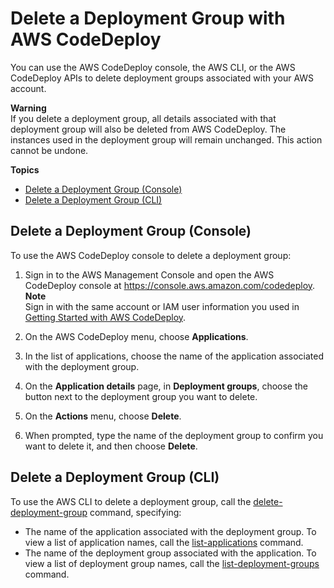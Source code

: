 # Delete a Deployment Group with AWS CodeDeploy<a name="deployment-groups-delete"></a>

You can use the AWS CodeDeploy console, the AWS CLI, or the AWS CodeDeploy APIs to delete deployment groups associated with your AWS account\.

**Warning**  
If you delete a deployment group, all details associated with that deployment group will also be deleted from AWS CodeDeploy\. The instances used in the deployment group will remain unchanged\. This action cannot be undone\.

**Topics**
+ [Delete a Deployment Group \(Console\)](#deployment-groups-delete-console)
+ [Delete a Deployment Group \(CLI\)](#deployment-groups-delete-cli)

## Delete a Deployment Group \(Console\)<a name="deployment-groups-delete-console"></a>

To use the AWS CodeDeploy console to delete a deployment group:

1. Sign in to the AWS Management Console and open the AWS CodeDeploy console at [https://console\.aws\.amazon\.com/codedeploy](https://console.aws.amazon.com/codedeploy)\.
**Note**  
Sign in with the same account or IAM user information you used in [Getting Started with AWS CodeDeploy](getting-started-codedeploy.md)\.

1. On the AWS CodeDeploy menu, choose **Applications**\.

1. In the list of applications, choose the name of the application associated with the deployment group\.

1. On the **Application details** page, in **Deployment groups**, choose the button next to the deployment group you want to delete\.

1. On the **Actions** menu, choose **Delete**\. 

1. When prompted, type the name of the deployment group to confirm you want to delete it, and then choose **Delete**\.

## Delete a Deployment Group \(CLI\)<a name="deployment-groups-delete-cli"></a>

To use the AWS CLI to delete a deployment group, call the [delete\-deployment\-group](https://docs.aws.amazon.com/cli/latest/reference/deploy/delete-deployment-group.html) command, specifying:
+ The name of the application associated with the deployment group\. To view a list of application names, call the [list\-applications](https://docs.aws.amazon.com/cli/latest/reference/deploy/list-applications.html) command\.
+ The name of the deployment group associated with the application\. To view a list of deployment group names, call the [list\-deployment\-groups](https://docs.aws.amazon.com/cli/latest/reference/deploy/list-deployment-groups.html) command\.